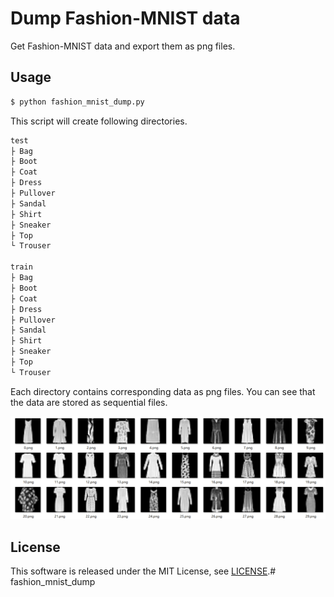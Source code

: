 # Dump Fashion-MNIST data

Get Fashion-MNIST data and export them as png files.

## Usage


```sh
$ python fashion_mnist_dump.py 
```

This script will create following directories.

```txt
test
├ Bag
├ Boot
├ Coat
├ Dress
├ Pullover
├ Sandal
├ Shirt
├ Sneaker
├ Top
└ Trouser

train
├ Bag
├ Boot
├ Coat
├ Dress
├ Pullover
├ Sandal
├ Shirt
├ Sneaker
├ Top
└ Trouser
```

Each directory contains corresponding data as png files. You can see that the data are stored as sequential files.

![dresses.png](dresses.png)

## License

This software is released under the MIT License, see [LICENSE](LICENSE).# fashion_mnist_dump

